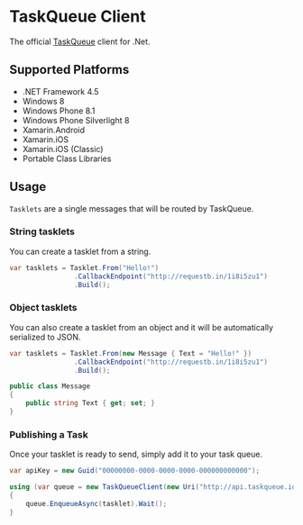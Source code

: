 # TaskQueue Client
The official [TaskQueue](http://taskqueue.io/) client for .Net.

## Supported Platforms
- .NET Framework 4.5
- Windows 8
- Windows Phone 8.1
- Windows Phone Silverlight 8
- Xamarin.Android
- Xamarin.iOS
- Xamarin.iOS (Classic)
- Portable Class Libraries

## Usage

`Tasklets` are a single messages that will be routed by TaskQueue.

### String tasklets
You can create a tasklet from a string.

```csharp
var tasklets = Tasklet.From("Hello!")
                .CallbackEndpoint("http://requestb.in/1i8i5zu1")
                .Build();
```

### Object tasklets
You can also create a tasklet from an object and it will be automatically serialized to JSON.

```csharp
var tasklets = Tasklet.From(new Message { Text = "Hello!" })
                .CallbackEndpoint("http://requestb.in/1i8i5zu1")
                .Build();

public class Message
{
    public string Text { get; set; }
}
```

### Publishing a Task
Once your tasklet is ready to send, simply add it to your task queue.

```csharp
var apiKey = new Guid("00000000-0000-0000-0000-000000000000");

using (var queue = new TaskQueueClient(new Uri("http://api.taskqueue.io"),apiKey))
{
    queue.EnqueueAsync(tasklet).Wait();
}
```